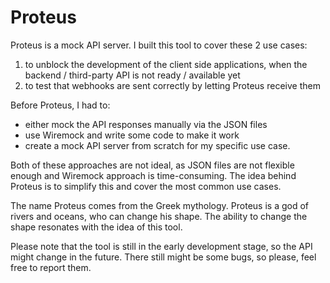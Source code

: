 # Proteus

Proteus is a mock API server. I built this tool to cover these 2 use cases:
1. to unblock the development of the client side applications, when the backend / third-party API is not ready / available yet
2. to test that webhooks are sent correctly by letting Proteus receive them

Before Proteus, I had to:
- either mock the API responses manually via the JSON files
- use Wiremock and write some code to make it work
- create a mock API server from scratch for my specific use case.

Both of these approaches are not ideal, as JSON files are not flexible enough and Wiremock approach is time-consuming. 
The idea behind Proteus is to simplify this and cover the most common use cases.

The name Proteus comes from the Greek mythology. Proteus is a god of rivers and oceans, who can change his shape. 
The ability to change the shape resonates with the idea of this tool.

Please note that the tool is still in the early development stage, so the API might change in the future.
There still might be some bugs, so please, feel free to report them.

[//]: # (TODO: Add description)